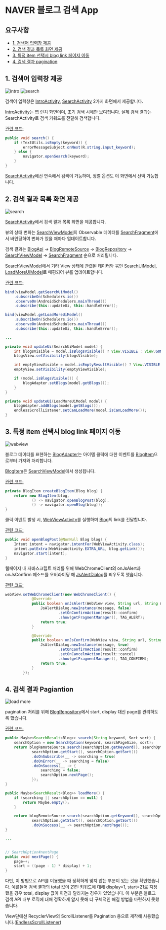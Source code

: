 # NAVER 블로그 검색 App

## 요구사항
* [1. 검색어 입력창 제공](https://github.com/cwpark/ApolloSearch/tree/feature/readme#1-검색어-입력창-제공)
* [2. 검색 결과 목록 화면 제공](https://github.com/cwpark/ApolloSearch/tree/feature/readme#2-검색-결과-목록-화면-제공)
* [3. 특정 item 선택시 blog link 페이지 이동](https://github.com/cwpark/ApolloSearch/tree/feature/readme#3-특정-item-선택시-blog-link-페이지-이동)
* [4. 검색 결과 pagination](https://github.com/cwpark/ApolloSearch/tree/feature/readme#4-검색-결과-pagiantion)


## 1. 검색어 입력창 제공

![intro](screenshots/intro.png) ![search](screenshots/search.png)

검색어 입력창은 [IntroActivity](https://github.com/cwpark/ApolloSearch/blob/master/app/src/main/java/com/apollo/andorid/apollosearch/view/intro/IntroActivity.java), [SearchActivity](https://github.com/cwpark/ApolloSearch/blob/master/app/src/main/java/com/apollo/andorid/apollosearch/view/search/SearchActivity.java) 2가지 화면에서 제공합니다.


[IntroActivity]()는 앱 런치 화면이며, 초기 검색 시에만 보여집니다. 실제 검색 결과는 SearchActivity로 검색 키워드를 전달해 검색합니다.

[관련 코드:](https://github.com/cwpark/ApolloSearch/blob/master/app/src/main/java/com/apollo/andorid/apollosearch/view/intro/IntroViewModel.java#L51)
``` java
public void search() {
    if (TextUtils.isEmpty(keyword)) {
        errorMessageSubject.onNext(R.string.input_keyword);
    } else {
        navigator.openSearch(keyword);
    }
}
```

[SearchActivity](https://github.com/cwpark/ApolloSearch/blob/master/app/src/main/java/com/apollo/andorid/apollosearch/view/search/SearchActivity.java)에선 연속해서 검색이 가능하며, 정렬 옵션도 이 화면에서 선택 가능합니다.


## 2. 검색 결과 목록 화면 제공
![search](screenshots/search.png)

[SearchActivity](https://github.com/cwpark/ApolloSearch/blob/master/app/src/main/java/com/apollo/andorid/apollosearch/view/search/SearchActivity.java)에서 검색 결과 목록 화면을 제공합니다.

뷰의 상태 변화는 [SearchViewModel](https://github.com/cwpark/ApolloSearch/blob/master/app/src/main/java/com/apollo/andorid/apollosearch/view/search/SearchViewModel.java)의 Observable 데이터를 [SearchFragment](https://github.com/cwpark/ApolloSearch/blob/master/app/src/main/java/com/apollo/andorid/apollosearch/view/search/SearchFragment.java)에서 바인딩하여 변화가 있을 때마다 업데이트합니다.

검색 결과는 [BlogApi](https://github.com/cwpark/ApolloSearch/blob/master/app/src/main/java/com/apollo/andorid/apollosearch/data/source/remote/api/BlogApi.java) -> [BlogRemoteSource](https://github.com/cwpark/ApolloSearch/blob/master/app/src/main/java/com/apollo/andorid/apollosearch/data/source/remote/BlogRemoteSource.java) -> [BlogRepository](https://github.com/cwpark/ApolloSearch/blob/master/app/src/main/java/com/apollo/andorid/apollosearch/data/source/BlogRepository.java) -> [SearchViewModel](https://github.com/cwpark/ApolloSearch/blob/master/app/src/main/java/com/apollo/andorid/apollosearch/view/search/SearchViewModel.java) -> [SearchFragment](https://github.com/cwpark/ApolloSearch/blob/master/app/src/main/java/com/apollo/andorid/apollosearch/view/search/SearchFragment.java) 순으로 처리됩니다.

[SearchViewModel](https://github.com/cwpark/ApolloSearch/blob/master/app/src/main/java/com/apollo/andorid/apollosearch/view/search/SearchViewModel.java)에서 기타 View 상태에 관련된 데이터와 묶인 [SearchUiModel](https://github.com/cwpark/ApolloSearch/blob/master/app/src/main/java/com/apollo/andorid/apollosearch/view/search/SearchUiModel.java), [LoadMoreUiModel](https://github.com/cwpark/ApolloSearch/blob/master/app/src/main/java/com/apollo/andorid/apollosearch/view/search/LoadMoreUiModel.java)로 매핑되어 뷰를 업데이트합니다.

[관련 코드:](https://github.com/cwpark/ApolloSearch/blob/master/app/src/main/java/com/apollo/andorid/apollosearch/view/search/SearchFragment.java#L85)
``` java
bind(viewModel.getSearchUiModel()
    .subscribeOn(Schedulers.io())
    .observeOn(AndroidSchedulers.mainThread())
    .subscribe(this::updateUi, this::handleError));

bind(viewModel.getLoadMoreUiModel()
    .subscribeOn(Schedulers.io())
    .observeOn(AndroidSchedulers.mainThread())
    .subscribe(this::updateUi, this::handleError));

...

private void updateUi(SearchUiModel model) {
    int blogsVisible = model.isBlogsVisible() ? View.VISIBLE : View.GONE;
    blogsView.setVisibility(blogsVisible);

    int emptyViewVisible = model.isEmptyResultVisible() ? View.VISIBLE : View.GONE;
    emptyView.setVisibility(emptyViewVisible);

    if (model.isBlogsVisible()) {
        blogAdapter.setBlogs(model.getBlogs());
    }
}

private void updateUi(LoadMoreUiModel model) {
    blogAdapter.addBlogs(model.getBlogs());
    endlessScrollListener.setCanLoadMore(model.isCanLoadMore());
}

```


## 3. 특정 item 선택시 blog link 페이지 이동


![webview](screenshots/webview.png)

블로그 데이터를 표현하는 [BlogAdapter](https://github.com/cwpark/ApolloSearch/blob/master/app/src/main/java/com/apollo/andorid/apollosearch/view/search/adapter/BlogAdapter.java)는 아이템 클릭에 대한 이벤트를 [BlogItem](https://github.com/cwpark/ApolloSearch/blob/master/app/src/main/java/com/apollo/andorid/apollosearch/view/search/adapter/BlogItem.java)으로부터 가져와 처리합니다.

[BlogItem](https://github.com/cwpark/ApolloSearch/blob/master/app/src/main/java/com/apollo/andorid/apollosearch/view/search/adapter/BlogItem.java)은 [SearchViewModel](https://github.com/cwpark/ApolloSearch/blob/master/app/src/main/java/com/apollo/andorid/apollosearch/view/search/SearchViewModel.java#L159)에서 생성됩니다.

[관련 코드:](https://github.com/cwpark/ApolloSearch/blob/master/app/src/main/java/com/apollo/andorid/apollosearch/view/search/SearchViewModel.java#L159)
``` java
private BlogItem createBlogItem(Blog blog) {
    return new BlogItem(blog,
            () -> navigator.openBlogPost(blog),
            () -> navigator.openBlog(blog));
}
```


클릭 이벤트 발생 시, [WebViewActivity](https://github.com/cwpark/ApolloSearch/blob/master/app/src/main/java/com/apollo/andorid/apollosearch/view/webview/WebViewActivity.java)를 실행하며 [Blog](https://github.com/cwpark/ApolloSearch/blob/master/app/src/main/java/com/apollo/andorid/apollosearch/data/Blog.java)의 link를 전달합니다.

[관련 코드:](https://github.com/cwpark/ApolloSearch/blob/master/app/src/main/java/com/apollo/andorid/apollosearch/view/search/SearchNavigator.java#L24)
``` java
public void openBlogPost(@NonNull Blog blog) {
    Intent intent = navigator.intentFor(WebViewActivity.class);
    intent.putExtra(WebViewActivity.EXTRA_URL, blog.getLink());
    navigator.start(intent);
}
```

웹페이지 내 자바스크립트 처리를 위해 WebChromeClient의 onJsAlert과 onJsConfirm 메소드를 오버라이딩 해 [JsAlertDialog](https://github.com/cwpark/ApolloSearch/blob/master/app/src/main/java/com/apollo/andorid/apollosearch/view/webview/JsAlertDialog.java)를 띄우도록 했습니다.

[관련 코드:](https://github.com/cwpark/ApolloSearch/blob/master/app/src/main/java/com/apollo/andorid/apollosearch/view/webview/WebViewFragment.java#L47)
``` java
webView.setWebChromeClient(new WebChromeClient() {
            @Override
            public boolean onJsAlert(WebView view, String url, String message, JsResult result) {
                JsAlertDialog.newInstance(message, false)
                        .setOnConfirmAction(result::confirm)
                        .show(getFragmentManager(), TAG_ALERT);
                return true;
            }

            @Override
            public boolean onJsConfirm(WebView view, String url, String message, JsResult result) {
                JsAlertDialog.newInstance(message, true)
                        .setOnConfirmAction(result::confirm)
                        .setOnCancelmAction(result::cancel)
                        .show(getFragmentManager(), TAG_CONFIRM);
                return true;
            }
        });
```

## 4. 검색 결과 Pagiantion
![load more](screenshots/load_more.png)

pagination 처리를 위해 [BlogRepository](https://github.com/cwpark/ApolloSearch/blob/master/app/src/main/java/com/apollo/andorid/apollosearch/data/source/BlogRepository.java)에서 start, display 대신 page를 관리하도록 했습니다.

[관련 코드:](https://github.com/cwpark/ApolloSearch/blob/master/app/src/main/java/com/apollo/andorid/apollosearch/data/source/BlogRepository.java#L71)
``` java
public Maybe<SearchResult<Blog>> search(String keyword, Sort sort) {
    searchOption = new SearchOption(keyword, searchPageSize, sort);
    return blogRemoteSource.search(searchOption.getKeyword(), searchOption.getDisplay(),
            searchOption.getStart(), searchOption.getSort())
            .doOnSubscribe(__ -> searching = true)
            .doOnError(__ -> searching = false)
            .doOnSuccess(__ -> {
                searching = false;
                searchOption.nextPage();
            });
}

public Maybe<SearchResult<Blog>> loadMore() {
    if (searching || searchOption == null) {
        return Maybe.empty();
    }

    return blogRemoteSource.search(searchOption.getKeyword(), searchOption.getDisplay(),
            searchOption.getStart(), searchOption.getSort())
            .doOnSuccess(__ -> searchOption.nextPage());
}

...


// SearchOption#nextPage
public void nextPage() {
    page++;
    start = ((page - 1) * display) + 1;
}
```

다만, 이 방법으로 API를 이용했을 때 정확하게 맞지 않는 부분이 있는 것을 확인했습니다.
예를들어 검색 결과의 total 값이 21인 키워드에 대해 display=1, start=21로 지정했을 경우 total, display 값이 이전과 달라지는 경우가 있었습니다.
이 부분은 블로그 검색 API 내부 로직에 대해 정확하게 알지 못해 더 구체적인 해결 방법을 마련하지 못했습니다.

View단에선 RecyclerView의 ScrollListener를 Pagination 용으로 제작해 사용했습니다.([EndlessScrollListener](https://github.com/cwpark/ApolloSearch/blob/master/app/src/main/java/com/apollo/andorid/apollosearch/view/base/EndlessScrollListener.java))